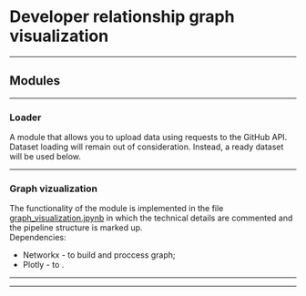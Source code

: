# Developer relationship graph visualization  

----


## Modules

----

### Loader 

A module that allows you to upload data using requests to the GitHub API.  
Dataset loading will remain out of consideration. Instead, a ready dataset will be used below.

----

### Graph vizualization 
The functionality of the module is implemented in the file [graph_visualization.jpynb](https://github.com/MaEgV/developer-relationship-graph/blob/main/graph_visualization.ipynb) in which the technical details are commented and the pipeline structure is marked up.  
Dependencies:
* Networkx - to build and proccess graph;
* Plotly - to .

----
----
